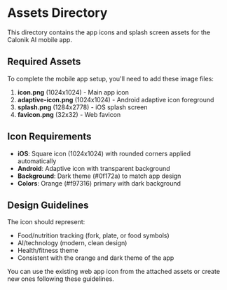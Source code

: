 # Assets Directory

This directory contains the app icons and splash screen assets for the Calonik AI mobile app.

## Required Assets

To complete the mobile app setup, you'll need to add these image files:

1. **icon.png** (1024x1024) - Main app icon
2. **adaptive-icon.png** (1024x1024) - Android adaptive icon foreground
3. **splash.png** (1284x2778) - iOS splash screen
4. **favicon.png** (32x32) - Web favicon

## Icon Requirements

- **iOS**: Square icon (1024x1024) with rounded corners applied automatically
- **Android**: Adaptive icon with transparent background
- **Background**: Dark theme (#0f172a) to match app design
- **Colors**: Orange (#f97316) primary with dark background

## Design Guidelines

The icon should represent:
- Food/nutrition tracking (fork, plate, or food symbols)
- AI/technology (modern, clean design)
- Health/fitness theme
- Consistent with the orange and dark theme of the app

You can use the existing web app icon from the attached assets or create new ones following these guidelines.